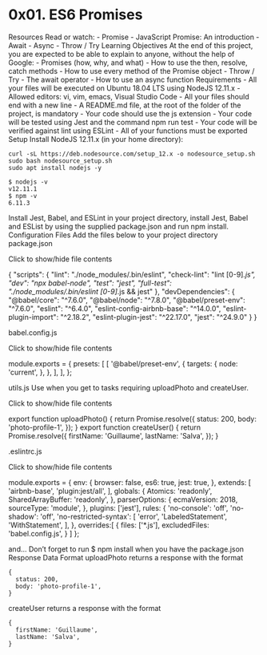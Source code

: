 # 0x01. ES6 Promises


Resources
Read or watch:
	 - Promise
	 - JavaScript Promise: An introduction
	 - Await
	 - Async
	 - Throw / Try
Learning Objectives
At the end of this project, you are expected to be able to explain to anyone, without the help of Google:
	 - Promises (how, why, and what)
	 - How to use the then, resolve, catch methods
	 - How to use every method of the Promise object
	 - Throw / Try
	 - The await operator
	 - How to use an async function
Requirements
	 - All your files will be executed on Ubuntu 18.04 LTS using NodeJS 12.11.x
	 - Allowed editors: vi, vim, emacs, Visual Studio Code
	 - All your files should end with a new line
	 - A README.md file, at the root of the folder of the project, is mandatory
	 - Your code should use the js extension
	 - Your code will be tested using Jest and the command npm run test
	 - Your code will be verified against lint using ESLint
	 - All of your functions must be exported
Setup
Install NodeJS 12.11.x
(in your home directory): 
```
curl -sL https://deb.nodesource.com/setup_12.x -o nodesource_setup.sh
sudo bash nodesource_setup.sh
sudo apt install nodejs -y
```
```
$ nodejs -v
v12.11.1
$ npm -v
6.11.3
```
Install Jest, Babel, and ESLint
in your project directory, install Jest, Babel and ESList by using the supplied package.json and run npm install.
Configuration  Files
Add the files below to your project directory
package.json


Click to show/hide file contents


{
  "scripts": {
    "lint": "./node_modules/.bin/eslint",
    "check-lint": "lint [0-9]*.js",
    "dev": "npx babel-node",
    "test": "jest",
    "full-test": "./node_modules/.bin/eslint [0-9]*.js && jest"
  },
  "devDependencies": {
    "@babel/core": "^7.6.0",
    "@babel/node": "^7.8.0",
    "@babel/preset-env": "^7.6.0",
    "eslint": "^6.4.0",
    "eslint-config-airbnb-base": "^14.0.0",
    "eslint-plugin-import": "^2.18.2",
    "eslint-plugin-jest": "^22.17.0",
    "jest": "^24.9.0"
  }
}



babel.config.js


Click to show/hide file contents



module.exports = {
  presets: [
    [
      '@babel/preset-env',
      {
        targets: {
          node: 'current',
        },
      },
    ],
  ],
};



utils.js
Use when you get to tasks requiring uploadPhoto and createUser.


Click to show/hide file contents



export function uploadPhoto() {
  return Promise.resolve({
    status: 200,
    body: 'photo-profile-1',
  });
}
export function createUser() {
  return Promise.resolve({
    firstName: 'Guillaume',
    lastName: 'Salva',
  });
}



.eslintrc.js

Click to show/hide file contents


module.exports = {
  env: {
    browser: false,
    es6: true,
    jest: true,
  },
  extends: [
    'airbnb-base',
    'plugin:jest/all',
  ],
  globals: {
    Atomics: 'readonly',
    SharedArrayBuffer: 'readonly',
  },
  parserOptions: {
    ecmaVersion: 2018,
    sourceType: 'module',
  },
  plugins: ['jest'],
  rules: {
    'no-console': 'off',
    'no-shadow': 'off',
    'no-restricted-syntax': [
      'error',
      'LabeledStatement',
      'WithStatement',
    ],
  },
  overrides:[
    {
      files: ['*.js'],
      excludedFiles: 'babel.config.js',
    }
  ]
};



and…
Don’t forget to run $ npm install when you have the package.json
Response Data Format
uploadPhoto returns a response with the format
```
{
  status: 200,
  body: 'photo-profile-1',
}
```
createUser returns a response with the format
```
{
  firstName: 'Guillaume',
  lastName: 'Salva',
}
```
